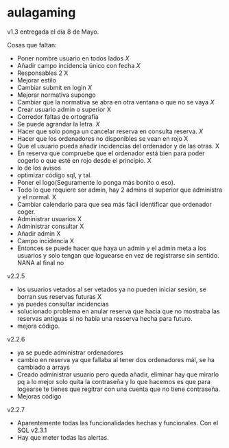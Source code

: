 # aulagaming

v1.3 entregada el día 8 de Mayo.

Cosas que faltan:

- Poner nombre usuario en todos lados *X*
- Añadir campo incidencia único con fecha *X*
- Responsables 2 X
- Mejorar estilo
- Cambiar submit en login *X* 
- Mejorar normativa supongo 
- Cambiar que la normativa se abra en otra ventana o que no se vaya *X*
- Crear usuario admin o superior X
- Corredor faltas de ortografía 
- Se puede agrandar la letra. *X*
- Hacer que solo ponga un cancelar reserva en consulta reserva. *X*
- Hacer que los ordenadores no disponibles se vean en rojo X
- Que el usuario pueda añadir incidencias del ordenador y de las otras. X
- En reserva que compruebe que el ordenador está bien para poder cogerlo o que esté en rojo desde el principio. X
- lo de los avisos 
- optimizar código sql, y tal.
- Poner el logo(Seguramente lo ponga más bonito o eso). 
- Todo lo que requiere ser admin, hay 2 admins el superior que administra y el normal. X
- Cambiar calendario para que sea más fácil identificar que ordenador coger. 
- Administrar usuarios X
- Administrar consultar X
- Añadir admin X
- Campo incidencia X
- Entonces se puede hacer que haya un admin y el admin meta a los usuarios y solo tengan que loguearse en vez de registrarse sin sentido. NANA al final no

v2.2.5
- los usuarios vetados al ser vetados ya no pueden iniciar sesión, se borran sus reservas futuras X
- ya puedes consultar incidencias
- solucionado problema en anular reserva que hacia que no mostraba las reservas antiguas si no habia una resserva hecha para futuro.
- mejora código.

v2.2.6
- ya se puede administrar ordenadores
- cambio en reserva ya que fallaba al tener dos ordenadores mál, se ha cambiado a arrays
- Creado administrar usuario pero queda añadir, eliminar hay que mirarlo pq a lo mejor solo quita la contraseña y 
lo que hacemos es que para logearse te tienes que regitrar con una cuenta que no tiene contraseña.
- Mejoras código

v2.2.7
- Aparentemente todas las funcionalidades hechas y funcionales. Con el SQL v2.3.1
- Hay que meter todas las alertas.
